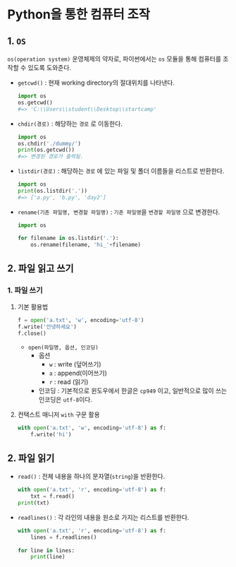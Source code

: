 # Python을 통한 컴퓨터 조작

## 1. `OS`

`os(operation system)` 운영체제의 약자로, 파이썬에서는 `os` 모듈을 통해 컴퓨터를 조작할 수 있도록 도와준다.

* `getcwd()` : 현재 working directory의 절대위치를 나타낸다.

  ```python
  import os
  os.getcwd()
  #=> 'C:\\Users\\student\\Desktop\\startcamp'
  ```

* `chdir(경로)` : 해당하는 `경로` 로 이동한다.

  ```python
  import os
  os.chdir('./dummy/')
  print(os.getcwd())
  #=> 변경된 경로가 출력됨.
  ```

* `listdir(경로)` : 해당하는 `경로` 에 있는 파일 및 폴더 이름들을 리스트로 반환한다.

  ```python
  import os
  print(os.listdir('.'))
  #=> ['a.py', 'b.py', 'day2']
  ```

* `rename(기존 파일명, 변경할 파일명)` : `기존 파일명`을 `변경할 파일명` 으로 변경한다.

  ```python
  import os
  
  for filename in os.listdir('.'):
      os.rename(filename, 'hi_'+filename)
  ```

  

## 2. 파일 읽고 쓰기

### 1. 파일 쓰기

1. 기본 활용법

   ```python
   f = open('a.txt', 'w', encoding='utf-8')
   f.write('안녕하세요')
   f.close()
   ```

   * `open(파일명, 옵션, 인코딩)`
     * 옵션 
       * `w` : write (덮어쓰기)
       * `a` : append(이어쓰기)
       * `r` : read (읽기)
     * 인코딩 : 기본적으로 윈도우에서 한글은 `cp949` 이고, 일반적으로 많이 쓰는 인코딩은 `utf-8`이다.

2. 컨택스트 매니저 `with` 구문 활용

   ```python
   with open('a.txt', 'w', encoding='utf-8') as f:
       f.write('hi')
   ```

   

## 2. 파일 읽기

* `read()` : 전체 내용을 하나의 문자열(`string`)을 반환한다.

    ```python
    with open('a.txt', 'r', encoding='utf-8') as f:
        txt = f.read()
    print(txt)
    ```

* `readlines()` : 각 라인의 내용을 원소로 가지는 리스트를 반환한다. 

  ```python
  with open('a.txt', 'r', encoding='utf-8') as f:
      lines = f.readlines()
      
  for line in lines:
      print(line)
  ```

  





